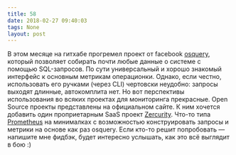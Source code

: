 ```yaml
---
title: 58
date: 2018-02-27 09:40:03
tags: None
layout: post
---
```


В этом месяце на гитхабе прогремел проект от facebook [osquery](https://osquery.io/), который позволяет собирать почти любые данные о системе с помощью SQL-запросов. По сути универсальный и хорошо знакомый интерфейс к основным метрикам операционки. Однако, если честно, использовать его ручками (через CLI) чертовски неудобно: запросы выходят длинные, автокомплита нет. Но вот перспективы использования во всяких проектах для мониторинга прекрасные. Open Source проекты представлены на официальном сайте. К ним хочется добавить один проприетарным SaaS проект [Zercurity](https://www.zercurity.com/). Что-то типа [Prometheus](https://prometheus.io/) на минималках с возможностью конструировать запросы и метрики на основе как раз osquery. Если кто-то решит попробовать — напишите мне фидбэк, будет интересно услышать, как это всё выглядит в бою :)
